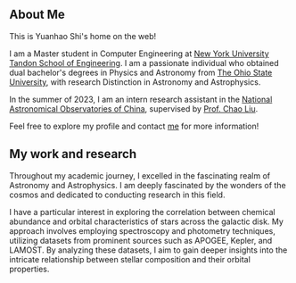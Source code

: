 About Me
------

This is Yuanhao Shi's home on the web!

I am a Master student in Computer Engineering at [New York University Tandon School of Engineering](https://engineering.nyu.edu/). I am a passionate individual who obtained dual bachelor's degrees in Physics and Astronomy from [The Ohio State University](https://astronomy.osu.edu/), with research Distinction in Astronomy and Astrophysics. 

In the summer of 2023, I am an intern research assistant in the [National Astronomical Observatories of China](http://english.nao.cas.cn/), supervised by [Prof. Chao Liu](http://sourcedb.naoc.cas.cn/en/enaoexpert/202012/t20201222_5834341.html).

Feel free to explore my profile and contact [me](mailto:shi.1222@osu.edu) for more information!


My work and research
------
Throughout my academic journey, I excelled in the fascinating realm of Astronomy and Astrophysics. I am deeply fascinated by the wonders of the cosmos and dedicated to conducting research in this field.

I have a particular interest in exploring the correlation between chemical abundance and orbital characteristics of stars across the galactic disk. My approach involves employing spectroscopy and photometry techniques, utilizing datasets from prominent sources such as APOGEE, Kepler, and LAMOST. By analyzing these datasets, I aim to gain deeper insights into the intricate relationship between stellar composition and their orbital properties.
